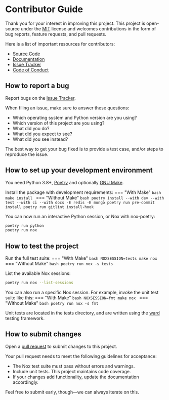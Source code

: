 # Contributor Guide

Thank you for your interest in improving this project.
This project is open-source under the [MIT](https://opensource.org/license/mit/) license and welcomes contributions in the form of bug reports, feature requests, and pull requests.

Here is a list of important resources for contributors:

* [Source Code](https://github.com/taconi/cachetoolz)
* [Documentation](https://taconi.github.io/cachetoolz)
* [Issue Tracker](https://github.com/taconi/cachetoolz/issues)
* [Code of Conduct]()

## How to report a bug
Report bugs on the [Issue Tracker](https://github.com/taconi/cachetoolz/issues).

When filing an issue, make sure to answer these questions:

* Which operating system and Python version are you using?
* Which version of this project are you using?
* What did you do?
* What did you expect to see?
* What did you see instead?

The best way to get your bug fixed is to provide a test case, and/or steps to reproduce the issue.

## How to set up your development environment

You need Python 3.8+, [Poetry](https://python-poetry.org) and optionally [GNU Make](https://www.gnu.org/software/make/).

Install the package with development requirements:
=== "With Make"
    ```bash
    make install
    ```
=== "Without Make"
    ```bash
	poetry install --with dev --with test --with ci --with docs -E redis -E mongo
	poetry run pre-commit install
	poetry run gitlint install-hook
    ```

You can now run an interactive Python session, or Nox with nox-poetry:
```bash
poetry run python
poetry run nox
```

## How to test the project
Run the full test suite:
=== "With Make"
    ```bash
    NOXSESSION=tests make nox
    ```
=== "Without Make"
    ```bash
    poetry run nox -s tests
    ```

List the available Nox sessions:
```bash
poetry run nox --list-sessions
```

You can also run a specific Nox session. For example, invoke the unit test suite like this:
=== "With Make"
    ```bash
    NOXSESSION=fmt make nox
    ```
=== "Without Make"
    ```bash
    poetry run nox -s fmt
    ```

Unit tests are located in the tests directory, and are written using the [ward](https://ward.readthedocs.io) testing framework.

## How to submit changes

Open a [pull request](https://github.com/taconi/cachetoolz/pulls) to submit changes to this project.

Your pull request needs to meet the following guidelines for acceptance:

* The Nox test suite must pass without errors and warnings.
* Include unit tests. This project maintains code coverage.
* If your changes add functionality, update the documentation accordingly.

Feel free to submit early, though—we can always iterate on this.
